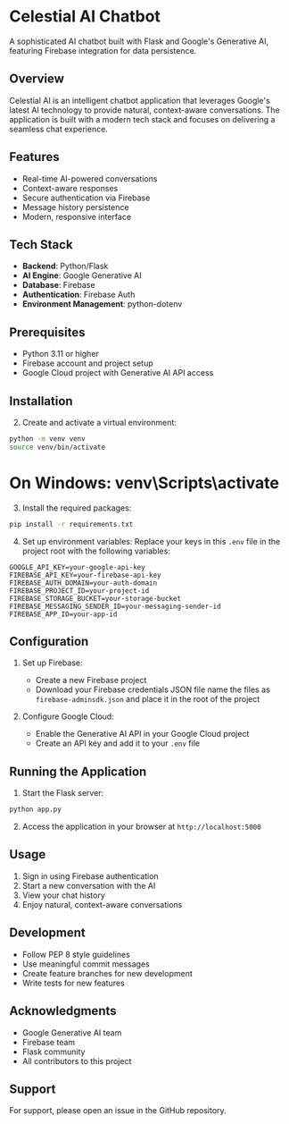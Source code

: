 
# Celestial AI Chatbot

A sophisticated AI chatbot built with Flask and Google's Generative AI, featuring Firebase integration for data persistence.

## Overview

Celestial AI is an intelligent chatbot application that leverages Google's latest AI technology to provide natural, context-aware conversations. The application is built with a modern tech stack and focuses on delivering a seamless chat experience.

## Features

- Real-time AI-powered conversations
- Context-aware responses
- Secure authentication via Firebase
- Message history persistence
- Modern, responsive interface

## Tech Stack

- **Backend**: Python/Flask
- **AI Engine**: Google Generative AI
- **Database**: Firebase
- **Authentication**: Firebase Auth
- **Environment Management**: python-dotenv

## Prerequisites

- Python 3.11 or higher
- Firebase account and project setup
- Google Cloud project with Generative AI API access

## Installation


2. Create and activate a virtual environment:

```bash
python -m venv venv
source venv/bin/activate
```
# On Windows: venv\Scripts\activate

3. Install the required packages:

```bash
pip install -r requirements.txt
```

4. Set up environment variables:
Replace your keys in this `.env` file in the project root with the following variables:

```
GOOGLE_API_KEY=your-google-api-key
FIREBASE_API_KEY=your-firebase-api-key
FIREBASE_AUTH_DOMAIN=your-auth-domain
FIREBASE_PROJECT_ID=your-project-id
FIREBASE_STORAGE_BUCKET=your-storage-bucket
FIREBASE_MESSAGING_SENDER_ID=your-messaging-sender-id
FIREBASE_APP_ID=your-app-id
```


## Configuration

1. Set up Firebase:
   - Create a new Firebase project
   - Download your Firebase credentials JSON file name the files as `firebase-adminsdk.json` and place it in the root of the project
  
2. Configure Google Cloud:
   - Enable the Generative AI API in your Google Cloud project
   - Create an API key and add it to your `.env` file

## Running the Application

1. Start the Flask server:
```bash
python app.py
```

2. Access the application in your browser at `http://localhost:5000`



## Usage

1. Sign in using Firebase authentication
2. Start a new conversation with the AI
3. View your chat history
4. Enjoy natural, context-aware conversations

## Development

- Follow PEP 8 style guidelines
- Use meaningful commit messages
- Create feature branches for new development
- Write tests for new features


## Acknowledgments

- Google Generative AI team
- Firebase team
- Flask community
- All contributors to this project

## Support

For support, please open an issue in the GitHub repository.
